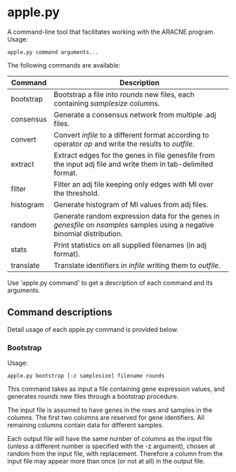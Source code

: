 # apple.py
A command-line tool that facilitates working with the ARACNE program. Usage:

```
apple.py command arguments...
```

The following commands are available:

|Command|Description|
|-------|-----------|
|bootstrap|Bootstrap a file into *rounds* new files, each containing *samplesize* columns.|
|consensus|Generate a consensus network from multiple .adj files.|
|convert|Convert *infile* to a different format according to operator *op* and write the results to *outfile*.|
|extract|Extract edges for the genes in file genesfile from the input adj file and write them in tab-delimited format.|
|filter|Filter an adj file keeping only edges with MI over the threshold.|
|histogram|Generate histogram of MI values from adj files.|
|random|Generate random expression data for the genes in *genesfile* on *nsamples* samples using a negative binomial distribution.|
|stats|Print statistics on all supplied filenames (in adj format).|
|translate|Translate identifiers in *infile* writing them to *outfile*.|

Use 'apple.py command' to get a description of each command and its arguments.

## Command descriptions
Detail usage of each apple.py command is provided below.

### Bootstrap

Usage: 

```
apple.py bootstrap [-z samplesize] filename rounds
```

This command takes as input a file containing gene expression values, and generates *rounds* new files through a bootstrap procedure.

The input file is assumed to have genes in the rows and samples in the columns. The first two columns are reserved for gene identifiers. All remaining columns contain data for different samples.

Each output file will have the same number of columns as the input file (unless a different number is specified with the -z argument), chosen at random from the input file, with replacement. Therefore a column from the input file may appear more than once (or not at all) in the output file.
